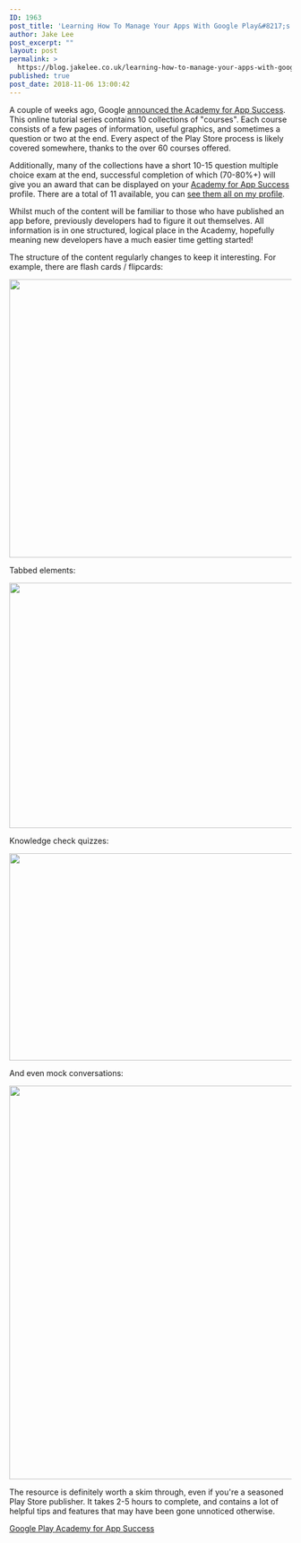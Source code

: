 ```yaml
---
ID: 1963
post_title: 'Learning How To Manage Your Apps With Google Play&#8217;s Academy for App Success'
author: Jake Lee
post_excerpt: ""
layout: post
permalink: >
  https://blog.jakelee.co.uk/learning-how-to-manage-your-apps-with-google-plays-academy-for-app-success/
published: true
post_date: 2018-11-06 13:00:42
---
```

A couple of weeks ago, Google <a href="https://android-developers.googleblog.com/2018/10/free-training-for-android-developers.html" target="_blank" rel="noopener">announced the Academy for App Success</a>. This online tutorial series contains 10 collections of "courses". Each course consists of a few pages of information, useful graphics, and sometimes a question or two at the end. Every aspect of the Play Store process is likely covered somewhere, thanks to the over 60 courses offered.

Additionally, many of the collections have a short 10-15 question multiple choice exam at the end, successful completion of which (70-80%+) will give you an award that can be displayed on your <a href="https://developer.android.com/google-play/academy/" target="_blank" rel="noopener">Academy for App Success</a> profile. There are a total of 11 available, you can <a href="https://playacademy.exceedlms.com/profiles/jakele5b5c601" target="_blank" rel="noopener">see them all on my profile</a>.

<!--more-->

Whilst much of the content will be familiar to those who have published an app before, previously developers had to figure it out themselves. All information is in one structured, logical place in the Academy, hopefully meaning new developers have a much easier time getting started!

The structure of the content regularly changes to keep it interesting. For example, there are flash cards / flipcards:

<a href="https://blog.jakelee.co.uk/wp-content/uploads/2018/11/monetize.png"><img class="aligncenter size-large wp-image-1966" src="https://blog.jakelee.co.uk/wp-content/uploads/2018/11/monetize-1024x697.png" alt="" width="730" height="497" /></a>

Tabbed elements:

<a href="https://blog.jakelee.co.uk/wp-content/uploads/2018/11/monetize2.png"><img class="aligncenter size-large wp-image-1967" src="https://blog.jakelee.co.uk/wp-content/uploads/2018/11/monetize2-1024x615.png" alt="" width="730" height="438" /></a>

Knowledge check quizzes:

<a href="https://blog.jakelee.co.uk/wp-content/uploads/2018/11/quizzes.png"><img class="aligncenter size-large wp-image-1969" src="https://blog.jakelee.co.uk/wp-content/uploads/2018/11/quizzes-1024x519.png" alt="" width="730" height="370" /></a>

And even mock conversations:

<a href="https://blog.jakelee.co.uk/wp-content/uploads/2018/11/conversation.png"><img class="aligncenter size-full wp-image-1968" src="https://blog.jakelee.co.uk/wp-content/uploads/2018/11/conversation.png" alt="" width="1016" height="703" /></a>

The resource is definitely worth a skim through, even if you're a seasoned Play Store publisher. It takes 2-5 hours to complete, and contains a lot of helpful tips and features that may have been gone unnoticed otherwise.

<a href="https://developer.android.com/google-play/academy/" target="_blank" rel="noopener">Google Play Academy for App Success</a>